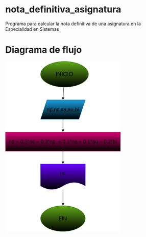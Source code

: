 # nota_definitiva_asignatura
Programa para calcular la nota definitiva de una asignatura en la Especialidad en Sistemas

# Diagrama de flujo
![Diagrama de flujo](diagrama.png "diagrama de flujo")
